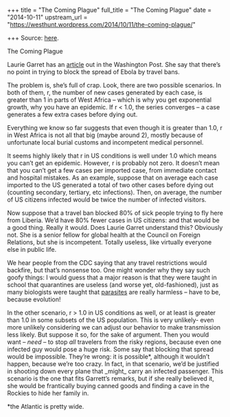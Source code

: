 +++
title = "The Coming Plague"
full_title = "The Coming Plague"
date = "2014-10-11"
upstream_url = "https://westhunt.wordpress.com/2014/10/11/the-coming-plague/"

+++
Source: [here](https://westhunt.wordpress.com/2014/10/11/the-coming-plague/).

The Coming Plague

Laurie Garret has an
[article](http://www.washingtonpost.com/opinions/five-myths-about-ebola/2014/10/10/6daf70de-4ffe-11e4-babe-e91da079cb8a_story.html)
out in the Washington Post. She say that there’s no point in trying to
block the spread of Ebola by travel bans.

The problem is, she’s full of crap. Look, there are two possible
scenarios. In both of them, r, the number of new cases generated by
each case, is greater than 1 in parts of West Africa – which is why you
get exponential growth, why you have an epidemic. If r \< 1.0, the
series converges – a case generates a few extra cases before dying out.

Everything we know so far suggests that even though it is greater than
1.0, r in West Africa is not all that big (maybe around 2), mostly
because of unfortunate local burial customs and incompetent medical
personnel.

It seems highly likely that r in US conditions is well under 1.0 which
means you can’t get an epidemic. However, r is probably not zero. It
doesn’t mean that you can’t get a few cases per imported case, from
immediate contact and hospital mistakes. As an example, suppose that on
average each case imported to the US generated a total of two other
cases before dying out (counting secondary, tertiary, etc infections).
Then, on average, the number of US citizens infected would be twice the
number of infected visitors.

Now suppose that a travel ban blocked 80% of sick people trying to fly
here from Liberia. We’d have 80% fewer cases in US citizens: and that
would be a good thing. Really it would. Does Laurie Garret understand
this? Obviously not. She is a senior fellow for global health at the
Council on Foreign Relations, but she is incompetent. Totally useless,
like virtually everyone else in public life.

We hear people from the CDC saying that any travel restrictions would
backfire, but that’s nonsense too. One might wonder why they say such
goofy things: I would guess that a major reason is that they were taught
in school that quarantines are useless (and worse yet, old-fashioned),
just as many biologists were taught that
[parasites](https://westhunt.wordpress.com/2013/09/13/their-lying-eyes/)
are really harmless – have to be, because evolution!

In the other scenario, r \> 1.0 in US conditions as well, or at least is
greater than 1.0 in some subsets of the US population. This is very
unlikely- even more unlikely considering we can adjust our behavior to
make transmission less likely. But suppose it so, for the sake of
argument. Then you would want – *need* – to stop *all* travelers from
the risky regions, because even one infected guy would pose a huge
risk. Some say that blocking that spread would be impossible. They’re
wrong: it is possible\*, although it wouldn’t happen, because we’re too
crazy. In fact, in that scenario, we’d be justified in shooting down
every plane that \_might\_ carry an infected passenger. This scenario
is the one that fits Garrett’s remarks, but if she really believed it,
she would be frantically buying canned goods and finding a cave in the
Rockies to hide her family in.

\*the Atlantic is pretty wide.

